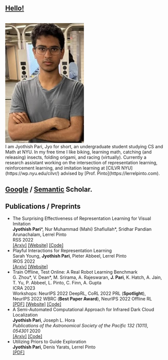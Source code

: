 ## [Hello!](https://jyopari.github.io/index)
<br />
<img src="jyoProfile4.jpg" alt="drawing" width="250"/>
<br />
I am Jyothish Pari, Jyo for short, an undergraduate student studying CS and Math at NYU. In my free time I like biking, learning math, catching (and releasing) insects, folding origami, and racing (virtually). Currently a research assistant working on the intersection of representation learning, reinforcement learning, and imitation learning at [CILVR NYU](https://wp.nyu.edu/cilvr/) advised by [Prof. Pinto](https://lerrelpinto.com). 

## [Google](https://scholar.google.com/citations?user=WyIW46YAAAAJ&hl=en) / [Semantic](https://www.semanticscholar.org/author/1518270974) Scholar. 

## Publications / Preprints 
+ The Surprising Effectiveness of Representation Learning for Visual Imitation \
  **Jyothish Pari***, Nur Muhammad (Mahi) Shafiullah*, Sridhar Pandian Arunachalam, Lerrel Pinto \
    RSS 2022\
    [[Arxiv]](https://arxiv.org/abs/2112.01511) [[Website]](https://jyopari.github.io/VINN/) [[Code]](https://github.com/jyopari/VINN/tree/main)
+ Playful Interactions for Representation Learning \
  Sarah Young, **Jyothish Pari**, Pieter Abbeel, Lerrel Pinto \
  IROS 2022\
  [[Arxiv]](https://arxiv.org/abs/2107.09046) [[Website]](https://sarahisyoung.github.io/play.html) 
+ Train Offline, Test Online: A Real Robot Learning Benchmark \
  G. Zhou*, V. Dean*, M. Srirama, A. Rajeswaran, **J. Pari**, K. Hatch, A. Jain, T. Yu, P. Abbeel, L. Pinto, C. Finn,
A. Gupta \
  ICRA 2023\
  Workshops: NeurIPS 2022 DeepRL, CoRL 2022 PRL (**Spotlight**), NeurIPS 2022 WBRC (**Best Paper Award**), NeurIPS 2022 Offline RL  \
  [[PDF]](https://openreview.net/pdf?id=VMspd1RnI_0) [[Website]](https://vdean.github.io/toto-benchmark.html) [[Code]](https://github.com/AGI-Labs/toto_benchmark/tree/release)
+ A Semi-Automated Computational Approach for Infrared Dark Cloud Localization \
  **Jyothish Pari**, Joseph L. Hora \
  *Publications of the Astronomical Society of the Pacific 132 (1011), 054301* 2020 \
  [[Arxiv]](https://arxiv.org/pdf/2003.01122.pdf) [[Code]](https://github.com/jyopari/IRDC)
+ Utilizing Priors to Guide Exploration\
**Jyothish Pari**, Denis Yarats, Lerrel Pinto\
[[PDF]](https://jyopari.github.io/guided_exploration/Guided_Exploration.pdf)
  
